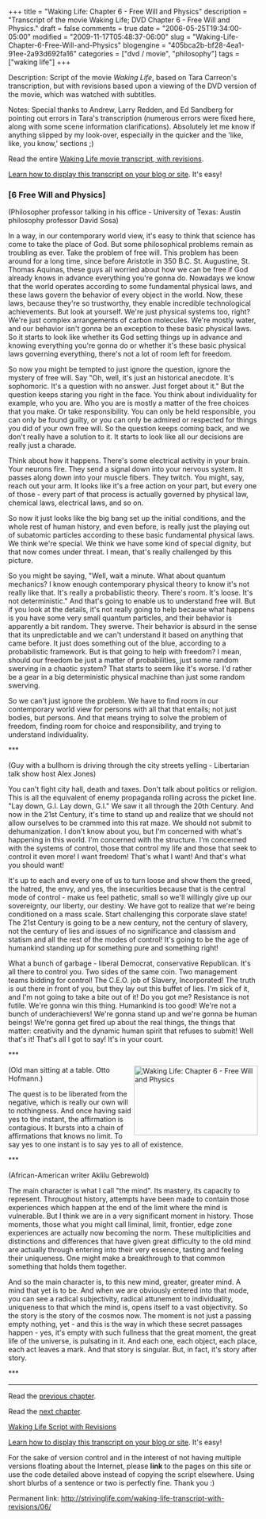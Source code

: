 +++
title = "Waking Life: Chapter 6 - Free Will and Physics"
description = "Transcript of the movie Waking Life; DVD Chapter 6 - Free Will and Physics."
draft = false
comments = true
date = "2006-05-25T19:34:00-05:00"
modified = "2009-11-17T05:48:37-06:00"
slug = "Waking-Life-Chapter-6-Free-Will-and-Physics"
blogengine = "405bca2b-bf28-4ea1-91ee-2a93d692fa16"
categories = ["dvd / movie", "philosophy"]
tags = ["waking life"]
+++

<div class="WPArticleInfo">
<p>
Description: Script of the movie <em>Waking Life</em>, based on Tara Carreon&#39;s transcription, but with revisions based upon a viewing of the DVD version of the movie, which was watched with subtitles. 
</p>
<p>
Notes: Special thanks to Andrew, Larry Redden, and Ed Sandberg for pointing out errors in Tara&#39;s transcription (numerous errors were fixed here, along with some scene information clarifications). Absolutely let me know if anything slipped by my look-over, especially in the quicker and the &#39;like, like, you know,&#39; sections ;) 
</p>
<p>
Read the entire <a href="/waking-life-transcript-with-revisions/">Waking Life movie transcript, with revisions</a>. 
</p>
<p>
<a href="/words/post/Display-parts-of-the-Waking-Life-Transcript-on-your-site.aspx">Learn how to display this transcript on your blog or site</a>. It&#39;s easy!
</p>
</div>
<h3 class="waking_life_chapter">[<a id="six" name="six" title="six"></a>6 Free Will and Physics] </h3>
<p>
(Philosopher professor talking in his office - University of Texas: Austin philosophy professor David Sosa) 
</p>
<p>
In a way, in our contemporary world view, it&#39;s easy to think that science has come to take the place of God. But some philosophical problems remain as troubling as ever. Take the problem of free will. This problem has been around for a long time, since before Aristotle in 350 B.C. St. Augustine, St. Thomas Aquinas, these guys all worried about how we can be free if God already knows in advance everything you&#39;re gonna do. Nowadays we know that the world operates according to some fundamental physical laws, and these laws govern the behavior of every object in the world. Now, these laws, because they&#39;re so trustworthy, they enable incredible technological achievements. But look at yourself. We&#39;re just physical systems too, right? We&#39;re just complex arrangements of carbon molecules. We&#39;re mostly water, and our behavior isn&#39;t gonna be an exception to these basic physical laws. So it starts to look like whether its God setting things up in advance and knowing everything you&#39;re gonna do or whether it&#39;s these basic physical laws governing everything, there&#39;s not a lot of room left for freedom. 
</p>
<p>
So now you might be tempted to just ignore the question, ignore the mystery of free will. Say &quot;Oh, well, it&#39;s just an historical anecdote. It&#39;s sophomoric. It&#39;s a question with no answer. Just forget about it.&quot; But the question keeps staring you right in the face. You think about individuality for example, who you are. Who you are is mostly a matter of the free choices that you make. Or take responsibility. You can only be held responsible, you can only be found guilty, or you can only be admired or respected for things you did of your own free will. So the question keeps coming back, and we don&#39;t really have a solution to it. It starts to look like all our decisions are really just a charade. 
</p>
<p>
Think about how it happens. There&#39;s some electrical activity in your brain. Your neurons fire. They send a signal down into your nervous system. It passes along down into your muscle fibers. They twitch. You might, say, reach out your arm. It looks like it&#39;s a free action on your part, but every one of those - every part of that process is actually governed by physical law, chemical laws, electrical laws, and so on. 
</p>
<p>
So now it just looks like the big bang set up the initial conditions, and the whole rest of human history, and even before, is really just the playing out of subatomic particles according to these basic fundamental physical laws. We think we&#39;re special. We think we have some kind of special dignity, but that now comes under threat. I mean, that&#39;s really challenged by this picture. 
</p>
<p>
So you might be saying, &quot;Well, wait a minute. What about quantum mechanics? I know enough contemporary physical theory to know it&#39;s not really like that. It&#39;s really a probabilistic theory. There&#39;s room. It&#39;s loose. It&#39;s not deterministic.&quot; And that&#39;s going to enable us to understand free will. But if you look at the details, it&#39;s not really going to help because what happens is you have some very small quantum particles, and their behavior is apparently a bit random. They swerve. Their behavior is absurd in the sense that its unpredictable and we can&#39;t understand it based on anything that came before. It just does something out of the blue, according to a probabilistic framework. But is that going to help with freedom? I mean, should our freedom be just a matter of probabilities, just some random swerving in a chaotic system? That starts to seem like it&#39;s worse. I&#39;d rather be a gear in a big deterministic physical machine than just some random swerving. 
</p>
<p>
So we can&#39;t just ignore the problem. We have to find room in our contemporary world view for persons with all that that entails; not just bodies, but persons. And that means trying to solve the problem of freedom, finding room for choice and responsibility, and trying to understand individuality. 
</p>
<p>
*** 
</p>
<p>
(Guy with a bullhorn is driving through the city streets yelling - Libertarian talk show host Alex Jones) 
</p>
<p>
You can&#39;t fight city hall, death and taxes. Don&#39;t talk about politics or religion. This is all the equivalent of enemy propaganda rolling across the picket line. &quot;Lay down, G.I. Lay down, G.I.&quot; We saw it all through the 20th Century. And now in the 21st Century, it&#39;s time to stand up and realize that we should not allow ourselves to be crammed into this rat maze. We should not submit to dehumanization. I don&#39;t know about you, but I&#39;m concerned with what&#39;s happening in this world. I&#39;m concerned with the structure. I&#39;m concerned with the systems of control, those that control my life and those that seek to control it even more! I want freedom! That&#39;s what I want! And that&#39;s what you should want! 
</p>
<p>
It&#39;s up to each and every one of us to turn loose and show them the greed, the hatred, the envy, and yes, the insecurities because that is the central mode of control - make us feel pathetic, small so we&#39;ll willingly give up our sovereignty, our liberty, our destiny. We have got to realize that we&#39;re being conditioned on a mass scale. Start challenging this corporate slave state! The 21st Century is going to be a new century, not the century of slavery, not the century of lies and issues of no significance and classism and statism and all the rest of the modes of control! It&#39;s going to be the age of humankind standing up for something pure and something right! 
</p>
<p>
What a bunch of garbage - liberal Democrat, conservative Republican. It&#39;s all there to control you. Two sides of the same coin. Two management teams bidding for control! The C.E.O. job of Slavery, Incorporated! The truth is out there in front of you, but they lay out this buffet of lies. I&#39;m sick of it, and I&#39;m not going to take a bite out of it! Do you got me? Resistance is not futile. We&#39;re gonna win this thing. Humankind is too good! We&#39;re not a bunch of underachievers! We&#39;re gonna stand up and we&#39;re gonna be human beings! We&#39;re gonna get fired up about the real things, the things that matter: creativity and the dynamic human spirit that refuses to submit! Well that&#39;s it! That&#39;s all I got to say! It&#39;s in your court. 
</p>
<p>
*** 
</p>
<p>
<a href="/files/images/WakingLife/WakingLife_06_1.jpg" onclick="window.open(this.href);return false;"><img src="http://strivinglife.com/files/images/WakingLife/WakingLife_06_1_t.jpg" alt="Waking Life: Chapter 6 - Free Will and Physics" width="250" height="140" align="right" /></a>(Old man sitting at a table. Otto Hofmann.) 
</p>
<p>
The quest is to be liberated from the negative, which is really our own will to nothingness. And once having said yes to the instant, the affirmation is contagious. It bursts into a chain of affirmations that knows no limit. To say yes to one instant is to say yes to all of existence. 
</p>
<p>
*** 
</p>
<p>
(African-American writer Aklilu Gebrewold) 
</p>
<p>
The main character is what I call &quot;the mind&quot;. Its mastery, its capacity to represent. Throughout history, attempts have been made to contain those experiences which happen at the end of the limit where the mind is vulnerable. But I think we are in a very significant moment in history. Those moments, those what you might call liminal, limit, frontier, edge zone experiences are actually now becoming the norm. These multiplicities and distinctions and differences that have given great difficulty to the old mind are actually through entering into their very essence, tasting and feeling their uniqueness. One might make a breakthrough to that common something that holds them together. 
</p>
<p>
And so the main character is, to this new mind, greater, greater mind. A mind that yet is to be. And when we are obviously entered into that mode, you can see a radical subjectivity, radical attunement to individuality, uniqueness to that which the mind is, opens itself to a vast objectivity. So the story is the story of the cosmos now. The moment is not just a passing empty nothing, yet - and this is the way in which these secret passages happen - yes, it&#39;s empty with such fullness that the great moment, the great life of the universe, is pulsating in it. And each one, each object, each place, each act leaves a mark. And that story is singular. But, in fact, it&#39;s story after story. 
</p>
<p>
*** 
</p>
<hr />
<p>
Read the <a href="/waking-life-transcript-with-revisions/05/">previous chapter</a>. 
</p>
<p>
Read the <a href="/waking-life-transcript-with-revisions/07/">next chapter</a>. 
</p>
<p>
<a href="/waking-life-transcript-with-revisions/">Waking Life Script with Revisions</a> 
</p>
<div class="tip">
<p>
<a href="/words/post/Display-parts-of-the-Waking-Life-Transcript-on-your-site.aspx">Learn how to display this transcript on your blog or site</a>. It&#39;s easy!
</p>
<p>
For the sake of version control and in the interest of not having multiple versions floating about the Internet, please <strong>link</strong> to the pages on this site or use the code detailed above instead of copying the script elsewhere. Using short blurbs of a sentence or two is perfectly fine. Thank you :) 
</p>
<p>
Permanent link: <a href="/waking-life-transcript-with-revisions/06/">http://strivinglife.com/waking-life-transcript-with-revisions/06/</a> 
</p>
</div>

